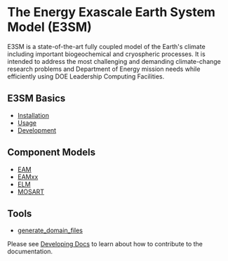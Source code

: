 # The Energy Exascale Earth System Model (E3SM)

E3SM is a state-of-the-art fully coupled model of the Earth's climate including important biogeochemical
and cryospheric processes. It is intended to address the most challenging and demanding climate-change
research problems and Department of Energy mission needs while efficiently using DOE Leadership Computing Facilities.

## E3SM Basics

- [Installation](installation.md)
- [Usage](usage.md)
- [Development](development.md)

## Component Models

- [EAM](./EAM/index.md)
- [EAMxx](./EAMxx/index.md)
- [ELM](./ELM/index.md)
- [MOSART](./MOSART/index.md)

## Tools

- [generate_domain_files](./generate_domain_files/index.md)

Please see [Developing Docs](https://acme-climate.atlassian.net/wiki/spaces/DOC/pages/3924787306/Developing+Documentation) to learn about how to contribute to the documentation.
